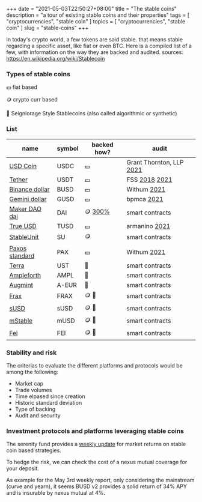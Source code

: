 +++
date = "2021-05-03T22:50:27+08:00"
title = "The stable coins"
description = "a tour of existing stable coins and their properties"
tags = [ "cryptocurrencies", "stable coin" ]
topics = [ "cryptocurrencies", "stable coin" ]
slug = "stable-coins"
+++

In today's crypto world, a few tokens are said stable. that means stable regarding a specific asset, like fiat or even BTC.
Here is a compiled list of a few, with information on the way they are backed and audited.
sources: https://en.wikipedia.org/wiki/Stablecoin

### Types of stable coins

💵 fiat based

🪙 crypto curr based

👑 Seigniorage Style Stablecoins (also called algorithmic or synthetic)

### List

| name                                                                 | symbol | backed how?                                | audit                                                                                                                                                         |
| -------------------------------------------------------------------- | ------ | ------------------------------------------ | ------------------------------------------------------------------------------------------------------------------------------------------------------------- |
| [USD Coin](https://www.centre.io/usdc)                               | USDC   | 💵                                         | Grant Thornton, LLP [2021](https://www.centre.io/usdc-transparency)                                                                                           |
| [Tether](https://tether.to/)                                         | USDT   | 💵                                         | FSS [2018](https://tether.to/wp-content/uploads/2018/06/FSS1JUN18-Account-Snapshot-Statement-final-15JUN18.pdf) [2021](https://wallet.tether.to/transparency) |
| [Binance dollar](https://www.binance.com/en/busd)                    | BUSD   | 💵                                         | Withum [2021](https://www.paxos.com/attestations/)                                                                                                            |
| [Gemini dollar](https://www.gemini.com/dollar)                       | GUSD   | 💵                                         | bpmca [2021](https://www.gemini.com/dollar)                                                                                                                   |
| [Maker DAO dai](https://makerdao.com/en/)                            | DAI    | 🪙 [300%](https://oasis.app/borrow/markets) | smart contracts                                                                                                                                               |
| [True USD](https://www.trueusd.com/trueusd)                          | TUSD   | 💵                                         | armanino [2021](https://real-time-attest.trustexplorer.io/trusttoken)                                                                                         |
| [StableUnit](https://stableunit.org/)                                | SU     | 🪙                                          | smart contracts                                                                                                                                               |
| [Paxos standard](https://www.paxos.com/pax/)                         | PAX    | 💵                                         | Withum [2021](https://www.paxos.com/attestations/)                                                                                                            |
| [Terra](https://www.terra.money/)                                    | UST    | 👑                                         | smart contracts                                                                                                                                               |
| [Ampleforth](https://www.ampleforth.org)                             | AMPL   | 👑                                         | smart contracts                                                                                                                                               |
| [Augmint](https://www.augmint.org/)                                  | A-EUR  | 👑                                         | smart contracts                                                                                                                                               |
| [Frax](https://frax.finance/)                                        | FRAX   | 🪙 👑                                       | smart contracts                                                                                                                                               |
| [sUSD](https://synthetix.community/blog/2020/04/13/the-rise-of-susd) | sUSD   | 🪙 👑                                       | smart contracts                                                                                                                                               |
| [mStable](https://mstable.org/)                                      | mUSD   | 🪙 👑                                       | smart contracts                                                                                                                                               |
| [Fei](https://fei.money)                                             | FEI    | 🪙 👑                                       | smart contracts                                                                                                                                               |

### Stability and risk

The criterias to evaluate the different platforms and protocols would be among the following:

- Market cap
- Trade volumes
- Time elpased since creation
- Historic standard deviation
- Type of backing
- Audit and security

### Investment protocols and platforms leveraging stable coins

The serenity fund provides a [weekly update](https://serenityfund.medium.com/weekly-market-return-on-stablecoin-based-strategies-3-may-2021-c448fecfb780) for market returns on stable coin based strategies.

To hedge the risk, we can check the cost of a nexus mutual coverage for your deposit.

As example for the May 3rd weekly report, only considering the mainstream (curve and yearn), it seems BUSD v2 provides a solid return of 34% APY and is insurable by nexus mutual at 4%.
